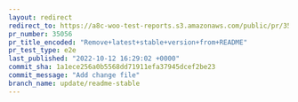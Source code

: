 ```yaml
---
layout: redirect
redirect_to: https://a8c-woo-test-reports.s3.amazonaws.com/public/pr/35056/e2e/index.html
pr_number: 35056
pr_title_encoded: "Remove+latest+stable+version+from+README"
pr_test_type: e2e
last_published: "2022-10-12 16:29:02 +0000"
commit_sha: 1a1ece256a0b5568dd71911efa37945dcef2be23
commit_message: "Add change file"
branch_name: update/readme-stable
---
```

